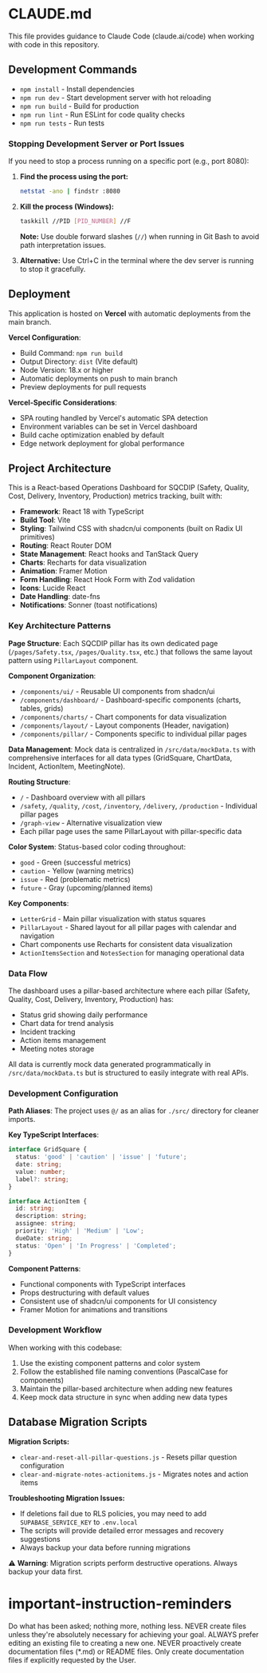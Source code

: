# CLAUDE.md

This file provides guidance to Claude Code (claude.ai/code) when working with code in this repository.

## Development Commands

- `npm install` - Install dependencies
- `npm run dev` - Start development server with hot reloading
- `npm run build` - Build for production
- `npm run lint` - Run ESLint for code quality checks
- `npm run tests` - Run tests

### Stopping Development Server or Port Issues

If you need to stop a process running on a specific port (e.g., port 8080):

1. **Find the process using the port:**
   ```bash
   netstat -ano | findstr :8080
   ```

2. **Kill the process (Windows):**
   ```bash
   taskkill //PID [PID_NUMBER] //F
   ```
   
   **Note:** Use double forward slashes (`//`) when running in Git Bash to avoid path interpretation issues.

3. **Alternative:** Use Ctrl+C in the terminal where the dev server is running to stop it gracefully.

## Deployment

This application is hosted on **Vercel** with automatic deployments from the main branch. 

**Vercel Configuration**:
- Build Command: `npm run build`
- Output Directory: `dist` (Vite default)
- Node Version: 18.x or higher
- Automatic deployments on push to main branch
- Preview deployments for pull requests

**Vercel-Specific Considerations**:
- SPA routing handled by Vercel's automatic SPA detection
- Environment variables can be set in Vercel dashboard
- Build cache optimization enabled by default
- Edge network deployment for global performance

## Project Architecture

This is a React-based Operations Dashboard for SQCDIP (Safety, Quality, Cost, Delivery, Inventory, Production) metrics tracking, built with:

- **Framework**: React 18 with TypeScript
- **Build Tool**: Vite
- **Styling**: Tailwind CSS with shadcn/ui components (built on Radix UI primitives)
- **Routing**: React Router DOM
- **State Management**: React hooks and TanStack Query
- **Charts**: Recharts for data visualization
- **Animation**: Framer Motion
- **Form Handling**: React Hook Form with Zod validation
- **Icons**: Lucide React
- **Date Handling**: date-fns
- **Notifications**: Sonner (toast notifications)

### Key Architecture Patterns

**Page Structure**: Each SQCDIP pillar has its own dedicated page (`/pages/Safety.tsx`, `/pages/Quality.tsx`, etc.) that follows the same layout pattern using `PillarLayout` component.

**Component Organization**:
- `/components/ui/` - Reusable UI components from shadcn/ui
- `/components/dashboard/` - Dashboard-specific components (charts, tables, grids)
- `/components/charts/` - Chart components for data visualization
- `/components/layout/` - Layout components (Header, navigation)
- `/components/pillar/` - Components specific to individual pillar pages

**Data Management**: Mock data is centralized in `/src/data/mockData.ts` with comprehensive interfaces for all data types (GridSquare, ChartData, Incident, ActionItem, MeetingNote).

**Routing Structure**:
- `/` - Dashboard overview with all pillars
- `/safety`, `/quality`, `/cost`, `/inventory`, `/delivery`, `/production` - Individual pillar pages
- `/graph-view` - Alternative visualization view
- Each pillar page uses the same PillarLayout with pillar-specific data

**Color System**: Status-based color coding throughout:
- `good` - Green (successful metrics)
- `caution` - Yellow (warning metrics)  
- `issue` - Red (problematic metrics)
- `future` - Gray (upcoming/planned items)

**Key Components**:
- `LetterGrid` - Main pillar visualization with status squares
- `PillarLayout` - Shared layout for all pillar pages with calendar and navigation
- Chart components use Recharts for consistent data visualization
- `ActionItemsSection` and `NotesSection` for managing operational data

### Data Flow

The dashboard uses a pillar-based architecture where each pillar (Safety, Quality, Cost, Delivery, Inventory, Production) has:
- Status grid showing daily performance
- Chart data for trend analysis
- Incident tracking
- Action items management
- Meeting notes storage

All data is currently mock data generated programmatically in `/src/data/mockData.ts` but is structured to easily integrate with real APIs.

### Development Configuration

**Path Aliases**: The project uses `@/` as an alias for `./src/` directory for cleaner imports.

**Key TypeScript Interfaces**:
```typescript
interface GridSquare {
  status: 'good' | 'caution' | 'issue' | 'future';
  date: string;
  value: number;
  label?: string;
}

interface ActionItem {
  id: string;
  description: string;
  assignee: string;
  priority: 'High' | 'Medium' | 'Low';
  dueDate: string;
  status: 'Open' | 'In Progress' | 'Completed';
}
```

**Component Patterns**:
- Functional components with TypeScript interfaces
- Props destructuring with default values
- Consistent use of shadcn/ui components for UI consistency
- Framer Motion for animations and transitions

### Development Workflow

When working with this codebase:
1. Use the existing component patterns and color system
2. Follow the established file naming conventions (PascalCase for components)
3. Maintain the pillar-based architecture when adding new features
4. Keep mock data structure in sync when adding new data types

## Database Migration Scripts

**Migration Scripts:**
- `clear-and-reset-all-pillar-questions.js` - Resets pillar question configuration
- `clear-and-migrate-notes-actionitems.js` - Migrates notes and action items

**Troubleshooting Migration Issues:**
- If deletions fail due to RLS policies, you may need to add `SUPABASE_SERVICE_KEY` to `.env.local`
- The scripts will provide detailed error messages and recovery suggestions
- Always backup your data before running migrations

⚠️ **Warning**: Migration scripts perform destructive operations. Always backup your data first.

# important-instruction-reminders
Do what has been asked; nothing more, nothing less.
NEVER create files unless they're absolutely necessary for achieving your goal.
ALWAYS prefer editing an existing file to creating a new one.
NEVER proactively create documentation files (*.md) or README files. Only create documentation files if explicitly requested by the User.